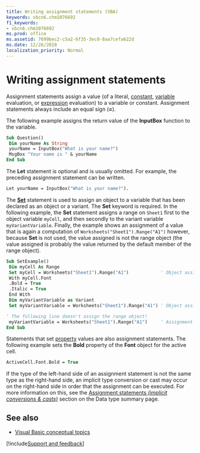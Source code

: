 ```yaml
---
title: Writing assignment statements (VBA)
keywords: vbcn6.chm1076692
f1_keywords:
- vbcn6.chm1076692
ms.prod: office
ms.assetid: 7699bec2-c5a2-6f35-3ec0-8aa7cefa622d
ms.date: 12/26/2018
localization_priority: Normal
---
```



# Writing assignment statements

Assignment statements assign a value (of a literal, [constant](../../Glossary/vbe-glossary.md#constant), [variable](../../glossary/vbe-glossary.md#variable) evaluation, or [expression](../../Glossary/vbe-glossary.md#expression) evaluation) to a variable or constant. Assignment statements always include an equal sign (**=**).

The following example assigns the return value of the **InputBox** function to the variable.

```vb
Sub Question() 
 Dim yourName As String 
 yourName = InputBox("What is your name?") 
 MsgBox "Your name is " & yourName 
End Sub
```


The **Let** statement is optional and is usually omitted. For example, the preceding assignment statement can be written.

```vb
Let yourName = InputBox("What is your name?"). 

```

The **[Set](../../reference/user-interface-help/set-statement.md)** statement is used to assign an object to a variable that has been declared as an object or a variant. The **Set** keyword is required. In the following example, the **Set** statement assigns a range on `Sheet1` first to the object variable `myCell`, and then secondly to the variant variable `myVariantVariable`. Finally, the example shows an assignment of a value that is again a computation of `Worksheets("Sheet1").Range("A1")` however, because **Set** is not used, the value assigned is not the range object (the value assigned is probably the value returned by the default member of the range object).

```vb
Sub SetExample() 
 Dim myCell As Range 
 Set myCell = Worksheets("Sheet1").Range("A1")            ' Object assignment.
 With myCell.Font 
 .Bold = True 
 .Italic = True 
 End With
 Dim myVariantVariable as Variant
 Set myVariantVariable = Worksheets("Sheet1").Range("A1") ' Object assignment.

' The following line doesn't assign the range object!
 myVariantVariable = Worksheets("Sheet1").Range("A1")     ' Assignment of non-object value.
End Sub
```

Statements that set [property](../../Glossary/vbe-glossary.md#property) values are also assignment statements. The following example sets the **Bold** property of the **Font** object for the active cell.

```vb
ActiveCell.Font.Bold = True 

```

If the type of the left-hand side of an assignment statement is not the same type as the right-hand side, an implicit type conversion or cast may occur on the right-hand side in order that the assignment can be executed. For more information on this, see the [Assignment statements _(implicit conversions & casts)_](../../Reference/User-Interface-Help/data-type-summary.md#assignment-statements-implicit-conversions--casts) section on the Data type summary page.

## See also

- [Visual Basic conceptual topics](../../reference/user-interface-help/visual-basic-conceptual-topics.md)

[!include[Support and feedback](~/includes/feedback-boilerplate.md)]
